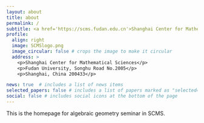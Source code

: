 ```yaml
---
layout: about
title: about
permalink: /
subtitle: <a href='https://scms.fudan.edu.cn'>Shanghai Center for Mathematical Sciences</a> 
profile: 
  align: right
  image: SCMSlogo.png
  image_circular: false # crops the image to make it circular
  address: >
    <p>Shanghai Center for Mathematical Sciences</p>
    <p>Fudan University, Songhu Road No.2005</p>
    <p>Shanghai, China 200433</p>

news: true  # includes a list of news items
selected_papers: false # includes a list of papers marked as "selected={true}"
social: false # includes social icons at the bottom of the page
---
```


This is the homepage for algebraic geometry seminar in SCMS.

